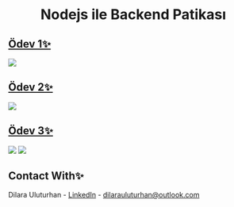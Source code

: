 <div align="center">
  <h1 align="center">Nodejs ile Backend Patikası</h1>
</div>

## [Ödev 1✨](https://github.com/dilarauluturhan/nodejs-path/blob/master/Work-1/circleArea.js)
![](https://github.com/dilarauluturhan/nodejs-path/assets/120499369/7790e689-c15f-4810-a94b-b78f1c493f22)

## [Ödev 2✨](https://github.com/dilarauluturhan/nodejs-path/blob/master/Work-2/blog.js)
![](https://github.com/dilarauluturhan/nodejs-path/assets/120499369/1d81ecc4-bf02-43e4-baa9-24535f16baf5)

## [Ödev 3✨](https://github.com/dilarauluturhan/nodejs-path/tree/master/Work-3)
![](https://github.com/dilarauluturhan/nodejs-path/assets/120499369/4beffbd1-1073-401b-afc4-d4d98017e3a5)
![](https://github.com/dilarauluturhan/nodejs-path/assets/120499369/feeb6935-caea-480f-9890-c5084083b124)

## Contact With✨
Dilara Uluturhan - [LinkedIn](https://www.linkedin.com/in/dilarauluturhan/) - dilarauluturhan@outlook.com

